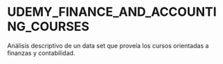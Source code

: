 # UDEMY_FINANCE_AND_ACCOUNTING_COURSES
Análisis descriptivo de un data set que proveía los cursos orientadas a finanzas y contabilidad.
